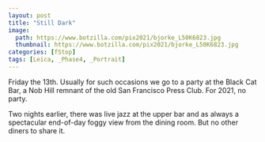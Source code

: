 ```yaml
---
layout: post
title: "Still Dark"
image:
  path: https://www.botzilla.com/pix2021/bjorke_L50K6823.jpg
  thumbnail: https://www.botzilla.com/pix2021/bjorke_L50K6823.jpg
categories: [fStop]
tags: [Leica, _Phase4, _Portrait]
---
```


Friday the 13th. Usually for such occasions we go to a party at the Black Cat Bar, a Nob Hill remnant of the old San Francisco Press Club. For 2021, no party.

Two nights earlier, there was live jazz at the upper bar and as always a spectacular end-of-day foggy view from the dining room. But no other diners to share it.

